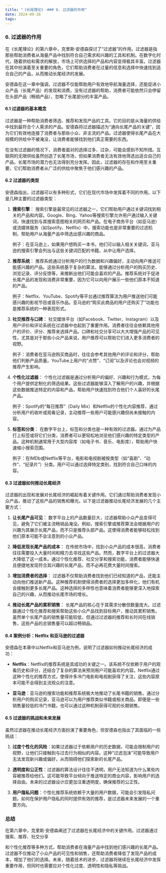 ```yaml
---
title: "《长尾理论》-### 6. 过滤器的作用"
date: 2024-09-28
tags: 
---
```

### 6. 过滤器的作用

在《长尾理论》的第六章中，克里斯·安德森探讨了“过滤器”的作用。过滤器是指那些帮助消费者从海量产品中找到符合自己需求和兴趣的工具和机制。在数字化时代，随着供给和需求的解放，市场上可供选择的产品和内容变得极其丰富。过滤器在其中扮演着至关重要的角色，它们帮助消费者在过量的信息和选择中快速找到适合自己的产品，从而推动长尾经济的发展。

安德森在这一章中强调，过滤器不仅能帮助用户有效地导航海量选择，还能促进小众产品（长尾产品）的发现和消费。没有过滤器的帮助，消费者可能依然只会停留在头部产品（畅销产品），忽略了长尾部分的丰富产品。

#### 6.1 过滤器的基本概念

过滤器是一种帮助消费者筛选、推荐和发现产品的工具。它的目的是从海量的供给中找到最符合个人需求的产品。安德森将过滤器描述为“通向长尾产品的关键”，因为它们有效地连接了消费者与那些小众、非主流的产品。过滤器使得长尾产品在大规模的供给中不被淹没，让消费者能够找到他们真正需要的东西。

在没有过滤器的情况下，消费者面对的选择过多、过杂，可能会感到不知所措。互联网的无限供给虽然创造了长尾市场，但如果消费者无法有效地筛选出适合自己的产品，长尾市场的潜力也无法得到充分发挥。因此，过滤器的存在和作用至关重要，它们帮助消费者从广泛的供给中聚焦于他们感兴趣的产品。

#### 6.2 过滤器的类型

安德森指出，过滤器可以有多种形式，它们在现代市场中发挥着不同的作用。以下是几种主要的过滤器类型：

1. **搜索引擎**：
   搜索引擎是最常见的过滤器之一，它们帮助用户通过关键词找到相关的产品和内容。Google、Bing、Yahoo等搜索引擎允许用户通过输入关键词，快速找到与其搜索意图相关的网页和产品。在电子商务平台（如亚马逊）或流媒体服务（如Spotify、Netflix）中，搜索功能也是非常重要的过滤机制，帮助用户从海量产品中筛选出感兴趣的商品。

   例子：在亚马逊上，如果用户想购买一本书，他们可以输入相关关键词，亚马逊的搜索引擎会列出与这些关键词匹配的书籍，从中让用户选择。

2. **推荐系统**：
   推荐系统通过分析用户的行为数据和兴趣偏好，主动向用户推送可能感兴趣的产品。这些系统基于复杂的算法，能够通过分析用户的购买历史、浏览记录、评分反馈等，来推断出他们可能会喜欢的产品。推荐系统对于促进长尾产品的发现和消费非常重要，因为它可以向用户展示一些他们原本不知道的产品。

   例子：Netflix、YouTube、Spotify等平台通过推荐算法为用户推送他们可能感兴趣的影视节目或音乐作品。亚马逊的“购买此商品的用户还购买了”功能也是推荐系统的一种表现形式。

3. **社交推荐与口碑**：
   社交媒体平台（如Facebook、Twitter、Instagram）以及用户评价和评论系统在过滤器中也起到了重要作用。消费者往往会依赖其他用户的评价、评分、推荐来选择产品。口碑和社交分享可以大大增强产品的可见性，尤其是对于那些小众产品来说，用户推荐可以帮助它们进入更多消费者的视野。

   例子：消费者在亚马逊购买商品时，往往会参考其他用户的评论和评分，帮助他们判断产品质量。YouTube上用户的“点赞”、“订阅”以及评论也会对视频的推荐产生影响。

4. **个性化过滤器**：
   个性化过滤器是通过分析用户的偏好、兴趣和行为模式，为每个用户提供定制化的筛选结果。这些过滤器能够深入了解用户的兴趣，并根据这些数据推送特定的内容和产品，帮助用户快速找到符合他们个人喜好的长尾产品。

   例子：Spotify的“每日推荐”（Daily Mix）和Netflix的个性化内容推荐，通过分析用户的收听或观看记录，主动推荐一些用户可能感兴趣但尚未接触的内容。

5. **标签和分类**：
   在数字平台上，标签和分类也是一种有效的过滤器。通过为产品打上标签或将它们分类，消费者可以更轻松地浏览他们感兴趣的特定类型的产品。这种机制通常用于大型内容库（如电子书、音乐、电影库），帮助用户快速缩小搜索范围。

   例子：在IMDb或Netflix等平台，电影和电视剧被按类型（如“喜剧”、“动作”、“纪录片”）分类。用户可以通过选择特定类别，找到符合自己口味的内容。

#### 6.3 过滤器如何推动长尾经济

过滤器的出现和发展对长尾经济的崛起有着关键作用。它们通过帮助消费者发现小众产品，推动了这些产品的销售和曝光。以下是过滤器推动长尾经济发展的几个主要方式：

1. **让长尾产品可见**：
   数字平台上的产品数量巨大，过滤器帮助小众产品变得可见，避免了它们被主流畅销品淹没。例如，搜索引擎或推荐算法会根据用户的兴趣为其展示长尾产品，而不只是推荐头部产品。这使得消费者能够轻松找到他们原本可能不会注意到的小众产品。

2. **降低发现长尾产品的成本**：
   在传统市场中，找到小众产品的成本很高，消费者往往需要投入大量时间和精力去寻找这些产品。然而，数字平台上的过滤器大大降低了这一成本。通过个性化推荐、社交分享和搜索功能，消费者能够快速且便捷地发现符合其兴趣的长尾产品，而不必再花费大量时间搜索。

3. **增加消费者的选择**：
   过滤器不仅帮助消费者找到他们已经知道的产品，还能主动向他们推送新产品。这种推荐机制使得消费者的选择更加多样化，他们有机会接触到更多长尾产品。这种选择的多样性也意味着消费者能够更深入地探索自己的兴趣，从而推动长尾市场的增长。

4. **推动长尾产品的累积销售**：
   长尾产品的核心在于其需求分散但数量庞大。过滤器通过个性化推荐和搜索帮助这些小众产品找到目标用户，推动其累积销售。虽然单个长尾产品的销售量可能较低，但通过过滤器的推荐和长时间在线销售，这些产品的总销售量可以超过畅销品。

#### 6.4 案例分析：Netflix 和亚马逊的过滤器

安德森在本章中以Netflix和亚马逊为例，说明了过滤器如何推动长尾经济的成功：

- **Netflix**：Netflix的推荐系统是其成功的关键之一。该系统不仅依赖于用户的观看历史和评分，还结合了复杂的算法来预测用户可能喜欢的内容。Netflix通过这种个性化的推荐方式，使得许多冷门电影和电视剧获得了关注，这些内容原本可能不会得到主流观众的注意。

- **亚马逊**：亚马逊的搜索功能和推荐系统极大地推动了长尾书籍的销售。通过分析用户的购买记录，亚马逊可以为用户推荐类似书籍或相关商品。即便是一些销售量较低的冷门书籍，也可以通过这种机制获得可观的长期销售。

#### 6.5 过滤器的挑战和未来发展

虽然过滤器在推动长尾经济方面扮演了重要角色，但安德森也指出了其面临的一些挑战：

1. **过度个性化的风险**：如果过滤器过于依赖用户的历史数据，可能会限制用户的视野，让他们只接触到与过去行为相似的内容。这种“过滤泡沫”可能导致用户无法发现新兴趣或偏好，从而阻碍他们探索新的长尾产品。

2. **透明度和公正性**：过滤器的算法设计往往不透明，用户无法知道为什么某些内容被推荐给他们。这可能导致平台倾向于推送特定的商业内容，影响用户的选择自由。未来的过滤器设计应更加注重透明度，确保推荐的公正性。

3. **用户隐私问题**：个性化推荐系统依赖于大量的用户数据，可能会引发隐私问题。如何在保护用户隐私的同时提供有效的推荐，是过滤器未来发展的一个重要方向。

### 总结

在第六章中，克里斯·安德森阐述了过滤器在长尾经济中的关键作用。过滤器通过搜索、推荐、社交分享

和个性化推荐等多种方式，帮助消费者在海量产品中找到他们感兴趣的长尾产品。过滤器不仅推动了小众产品的可见性和销售，还帮助消费者降低了发现产品的成本，增加了他们的选择。未来，随着技术的进步，过滤器将继续在长尾经济中发挥重要作用，但同时也需要应对个性化过度、透明性和隐私等挑战。